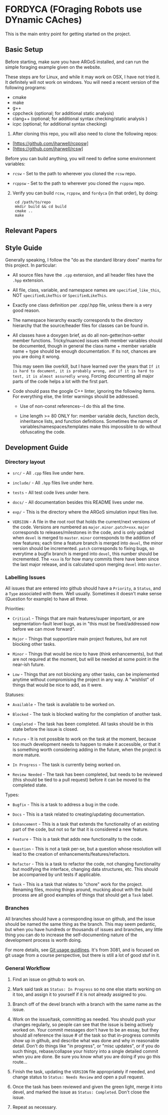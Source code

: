 # FORDYCA (FOraging Robots use DYnamic CAches)

This is the main entry point for getting started on the project.

## Basic Setup

Before starting, make sure you have ARGoS installed, and can run the simple
foraging example given on the website.

These steps are for Linux, and while it may work on OSX, I have not tried it. It
definitely will not work on windows. You will need a recent version of the
following programs:

- cmake
- make
- g++
- cppcheck (optional; for additional static analysis)
- clang++ (optional; for additional syntax checking/static analysis )
- icpc (optional; for additional syntax checking)

1. After cloning this repo, you will also need to clone the following repos:

  - [https://github.com/jharwell/rcppsw]
  - [https://github.com/jharwell/rcsw]

  Before you can build anything, you will need to define some environment
  variables:

  - `rcsw` - Set to the path to wherever you cloned the `rcsw` repo.

  - `rcppsw` - Set to the path to wherever you cloned the `rcppsw` repo.

2. Verify you can build `rcsw`, `rcppsw`, and `fordyca` (in that order), by
   doing:

        cd /path/to/repo
        mkdir build && cd build
        cmake ..
        make

## Relevant Papers

## Style Guide

Generally speaking, I follow the "do as the standard library does" mantra for
this project. In particular:

- All source files have the `.cpp` extension, and all header files have the
  `.hpp` extension.

- All file, class, variable, and namespace names are `specified_like_this`, NOT
  `specifiedLikeThis` or `SpecifiedLikeThis`.

- Exactly one class definition per .cpp/.hpp file, unless there is a very good
  reason.

- The namespace hierarchy exactly corresponds to the directory hierarchy that
  the source/header files for classes can be found in.

- All classes have a doxygen brief, as do all non-getter/non-setter member
  functions. Tricky/nuanced issues with member variables should be documented,
  though in general the class name + member variable name + type should be
  enough documentation. If its not, chances are you are doing it wrong.

  This may seem like overkill, but I have learned over the years that `If it is
  hard to document, it is probably wrong, and if it is hard to test, it is
  almost assuredly wrong`. Forcing documenting all major parts of the code helps
  a lot with the first part.

- Code should pass the google C++ linter, ignoring the following items. For
  everything else, the linter warnings should be addressed.

  - Use of non-const references--I do this all the time.

  - Line length >= 80 ONLY for: member variable decls, function decls, inheritance
    lists, and function definitions. Sometimes the names of
    variables/namespaces/templates make this impossible to do without obfuscating
    the code.

## Development Guide

### Directory layout

- `src/` - All `.cpp` files live under here.

- `include/` - All `.hpp` files live under here.

- `tests` - All test code lives under here.

- `docs/` - All documentation besides this README lives under me.

- `exp/` - This is the directory where the ARGoS simulation input files live.

- `VERSION` - A file in the root root that holds the current/next versions of
  the code. Versions are numbered as `major.minor.patch+xxx`. `major`
  corresponds to releases/milestones in the code, and is only updated when
  `devel` is merged to `master`. `minor` corresponds to the addition of new
  features; each time a feature branch is merged into `devel`, the minor version
  should be incremented. `patch` corresponds to fixing bugs, so everytime a
  bugfix branch is merged into `devel`, this number should be incremented. The
  `+xxx` is for how many commits there have been since the last major release,
  and is calculated upon merging `devel` into `master`.

### Labelling Issues

All issues that are entered into github should have a `Priority`, a `Status`,
and a `Type` associated with them. Well usually. Sometimes it doesn't make
sense (Question for example) to have all three.

Priorities:

- `Critical` - Things that are main features/super important, or are
  segmentation-fault level bugs, as in "this must be fixed/addressed now before
  we can move forward".

- `Major` - Things that support/are main project features, but are not blocking
  other tasks.

- `Minor` - Things that would be nice to have (think enhancements), but that are
  not required at the moment, but will be needed at some point in the near-ish
  future.

- `Low` - Things that are not blocking any other tasks, can be implemented
  anytime without compromising the project in any way. A "wishlist" of things
  that would be nice to add, as it were.

Statuses:

- `Available` - The task is available to be worked on.

- `Blocked` - The task is blocked waiting for the completion of another task.

- `Completed` - The task has been completed. All tasks should be in this state
  before the issue is closed.

- `Future` - It is not possible to work on the task at the moment, because too
  much development needs to happen to make it accessible, or that it is
  something worth considering adding in the future, when the project is more
  mature.

- `In Progress` - The task is currently being worked on.

- `Review Needed` - The task has been completed, but needs to be reviewed (this
  should be tied to a pull request) before it can be moved to the completed
  state.

Types:

- `Bugfix` - This is a task to address a bug in the code.

- `Docs` - This is a task related to creating/updating documentation.

- `Enhancement` - This is a task that extends the functionality of an existing
  part of the code, but not so far that it is considered a new feature.

- `Feature` - This is a task that adds new functionality to the code.

- `Question` - This is not a task per-se, but a question whose resolution will
  lead to the creation of enhancements/features/refactors.

- `Refactor` - This is a task to refactor the code, not changing functionality
  but modifying the interface, changing data structures, etc. This should be
  accompanied by unit tests if applicable.

- `Task` - This is a task that relates to "chore" work for the project. Renaming
  files, moving things around, mucking about with the build process are all good
  examples of things that should get a `Task` label.

### Branches

All branches should have a corresponding issue on github, and the issue should
be named the same thing as the branch. This may seem pedantic, but when you have
hundreds or thousands of issues and branches, any little thing you can do to
increase the self-documenting nature of the development process is worth doing.

For more details, see [Git usage guidlines](docs/f17-git-usage.pdf). It's from
3081, and is focused on git usage from a course perspective, but there is still
a lot of good stuf in it.

### General Workflow

1. Find an issue on github to work on.

2. Mark said task as `Status: In Progress` so no one else starts working on it
   too, and assign it to yourself if it is not already assigned to you.

3. Branch off of the devel branch with a branch with the same name as the issue.

4. Work on the issue/task, committing as needed. You should push your changes
   regularly, so people can see that the issue is being actively worked on. Your
   commit messages don't have to be an essay, but they should all reference the
   issue # of the task so that in-progress commits show up in github, and
   describe what was done and why in reasonable detail. Don't do things like "in
   progress", or "misc updates", or if you do such things, rebase/collapse your
   history into a single detailed commit when you are done. Be sure you know
   what you are doing if you go this route...

5. Finish the task, updating the `VERSION` file appropriately if needed, and
   change status to `Status: Needs Review` and open a pull request.

6. Once the task has been reviewed and given the green light, merge it into
   devel, and marked the issue as `Status: Completed`. Don't close the issue.

7. Repeat as necessary.
